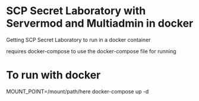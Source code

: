 # SCP Secret Laboratory with Servermod and Multiadmin in docker

Getting SCP Secret Laboratory to run in a docker container

requires docker-compose to use the docker-compose file for running

# To run with docker

MOUNT_POINT=/mount/path/here docker-compose up -d

